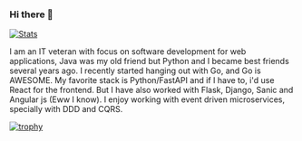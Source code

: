 ### Hi there 👋

[![Stats](https://github-readme-stats.vercel.app/api?username=ahmednafies&show_icons=true&theme=radical)](https://github-readme-stats.vercel.app/api?username=sciencepal&show_icons=true&theme=radical)

I am an IT veteran with focus on software development for web applications,
Java was my old friend but Python and I became best friends several years ago.
I recently started hanging out with Go, and Go is AWESOME.
My favorite stack is Python/FastAPI and if I have to, i'd use React for the frontend.
But I have also worked with Flask, Django, Sanic and Angular js (Eww I know).
I enjoy working with event driven microservices, specially with DDD and CQRS.

[![trophy](https://github-profile-trophy.vercel.app/?username=ahmednafies)](https://github.com/ryo-ma/github-profile-trophy)
